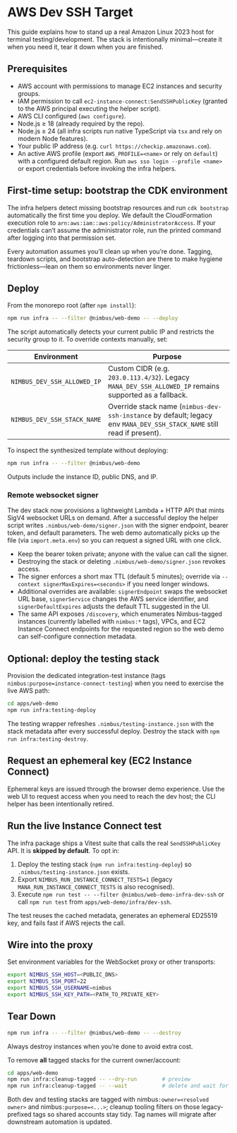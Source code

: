 # AWS Dev SSH Target

This guide explains how to stand up a real Amazon Linux 2023 host for terminal testing/development. The stack is intentionally minimal—create it when you need it, tear it down when you are finished.

## Prerequisites
- AWS account with permissions to manage EC2 instances and security groups.
- IAM permission to call `ec2-instance-connect:SendSSHPublicKey` (granted to the AWS principal executing the helper script).
- AWS CLI configured (`aws configure`).
- Node.js ≥ 18 (already required by the repo).
- Node.js ≥ 24 (all infra scripts run native TypeScript via `tsx` and rely on modern Node features).
- Your public IP address (e.g. `curl https://checkip.amazonaws.com`).
- An active AWS profile (export `AWS_PROFILE=<name>` or rely on `default`) with a configured default region. Run `aws sso login --profile <name>` or export credentials before invoking the infra helpers.

## First-time setup: bootstrap the CDK environment
The infra helpers detect missing bootstrap resources and run `cdk bootstrap` automatically the first time you deploy. We default the CloudFormation execution role to `arn:aws:iam::aws:policy/AdministratorAccess`. If your credentials can’t assume the administrator role, run the printed command after logging into that permission set.

Every automation assumes you’ll clean up when you’re done. Tagging, teardown scripts, and bootstrap auto-detection are there to make hygiene frictionless—lean on them so environments never linger.

## Deploy
From the monorepo root (after `npm install`):

```bash
npm run infra -- --filter @nimbus/web-demo -- --deploy
```

The script automatically detects your current public IP and restricts the security group to it. To override contexts manually, set:

| Environment | Purpose |
| --- | --- |
| `NIMBUS_DEV_SSH_ALLOWED_IP` | Custom CIDR (e.g. `203.0.113.4/32`). Legacy `MANA_DEV_SSH_ALLOWED_IP` remains supported as a fallback. |
| `NIMBUS_DEV_SSH_STACK_NAME` | Override stack name (`nimbus-dev-ssh-instance` by default; legacy env `MANA_DEV_SSH_STACK_NAME` still read if present). |

To inspect the synthesized template without deploying:

```bash
npm run infra -- --filter @nimbus/web-demo
```

Outputs include the instance ID, public DNS, and IP.

### Remote websocket signer

The dev stack now provisions a lightweight Lambda + HTTP API that mints SigV4 websocket URLs on demand. After a successful deploy the helper script writes `.nimbus/web-demo/signer.json` with the signer endpoint, bearer token, and default parameters. The web demo automatically picks up the file (via `import.meta.env`) so you can request a signed URL with one click.

- Keep the bearer token private; anyone with the value can call the signer.
- Destroying the stack or deleting `.nimbus/web-demo/signer.json` revokes access.
- The signer enforces a short max TTL (default 5 minutes); override via `--context signerMaxExpires=<seconds>` if you need longer windows.
- Additional overrides are available: `signerEndpoint` swaps the websocket URL base, `signerService` changes the AWS service identifier, and `signerDefaultExpires` adjusts the default TTL suggested in the UI.
- The same API exposes `/discovery`, which enumerates Nimbus-tagged instances (currently labelled with `nimbus:*` tags), VPCs, and EC2 Instance Connect endpoints for the requested region so the web demo can self-configure connection metadata.

## Optional: deploy the testing stack
Provision the dedicated integration-test instance (tags `nimbus:purpose=instance-connect-testing`) when you need to exercise the live AWS path:

```bash
cd apps/web-demo
npm run infra:testing-deploy
```

The testing wrapper refreshes `.nimbus/testing-instance.json` with the stack metadata after every successful deploy. Destroy the stack with `npm run infra:testing-destroy`.

## Request an ephemeral key (EC2 Instance Connect)
Ephemeral keys are issued through the browser demo experience. Use the web UI to request access when you need to reach the dev host; the CLI helper has been intentionally retired.

## Run the live Instance Connect test
The infra package ships a Vitest suite that calls the real `SendSSHPublicKey` API. It is **skipped by default**. To opt in:

1. Deploy the testing stack (`npm run infra:testing-deploy`) so `.nimbus/testing-instance.json` exists.
2. Export `NIMBUS_RUN_INSTANCE_CONNECT_TESTS=1` (legacy `MANA_RUN_INSTANCE_CONNECT_TESTS` is also recognised).
3. Execute `npm run test -- --filter @nimbus/web-demo-infra-dev-ssh` or call `npm run test` from `apps/web-demo/infra/dev-ssh`.

The test reuses the cached metadata, generates an ephemeral ED25519 key, and fails fast if AWS rejects the call.

## Wire into the proxy
Set environment variables for the WebSocket proxy or other transports:

```bash
export NIMBUS_SSH_HOST=<PUBLIC_DNS>
export NIMBUS_SSH_PORT=22
export NIMBUS_SSH_USERNAME=nimbus
export NIMBUS_SSH_KEY_PATH=<PATH_TO_PRIVATE_KEY>
```

## Tear Down
```bash
npm run infra -- --filter @nimbus/web-demo -- --destroy
```

Always destroy instances when you’re done to avoid extra cost.

To remove **all** tagged stacks for the current owner/account:

```bash
cd apps/web-demo
npm run infra:cleanup-tagged -- --dry-run        # preview
npm run infra:cleanup-tagged -- --wait           # delete and wait for completion
```

Both dev and testing stacks are tagged with nimbus`:owner=<resolved owner>` and nimbus`:purpose=<...>`; cleanup tooling filters on those legacy-prefixed tags so shared accounts stay tidy. Tag names will migrate after downstream automation is updated.
